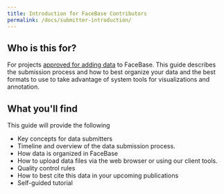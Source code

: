 ```yaml
---
title: Introduction for FaceBase Contributors
permalink: /docs/submitter-introduction/
---
```


## Who is this for?

For projects [approved for adding data](https://www.facebase.org/contributing/) to FaceBase. This guide describes the submission process and how to best organize your data and the best formats to use to take advantage of system tools for visualizations and annotation.

## What you'll find

This guide will provide the following

* Key concepts for data submitters
* Timeline and overview of the data submission process.
* How data is organized in FaceBase
* How to upload data files via the web browser or using our client tools.
* Quality control rules
* How to best cite this data in your upcoming publications
* Self-guided tutorial
